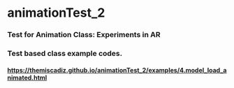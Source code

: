 # animationTest_2
 ### Test for Animation Class: Experiments in AR
### Test based class example codes.
#### https://themiscadiz.github.io/animationTest_2/examples/4.model_load_animated.html
 
